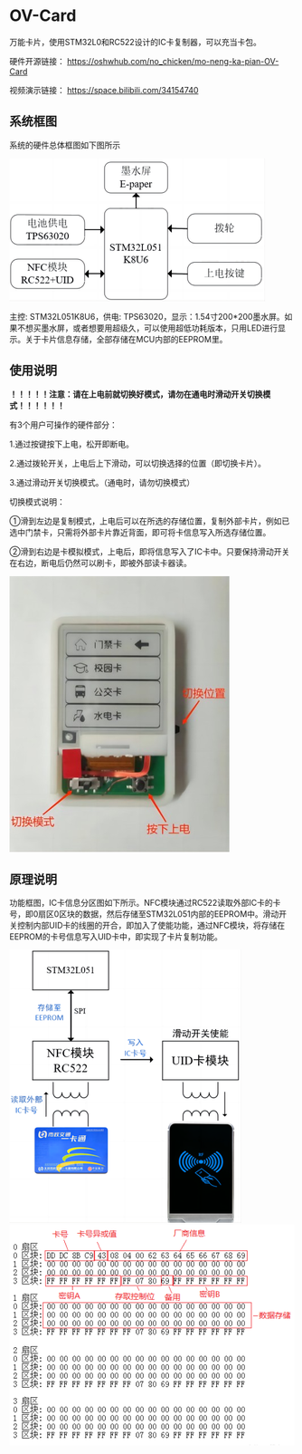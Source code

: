 # OV-Card

万能卡片，使用STM32L0和RC522设计的IC卡复制器，可以充当卡包。

硬件开源链接：
https://oshwhub.com/no_chicken/mo-neng-ka-pian-OV-Card

视频演示链接：
https://space.bilibili.com/34154740



## 系统框图

系统的硬件总体框图如下图所示

<img src=".\images\系统框图.png" alt="系统框图" style="zoom:100%;" style="float:center" />

主控: STM32L051K8U6，供电: TPS63020，显示：1.54寸200*200墨水屏。如果不想买墨水屏，或者想要用超级久，可以使用超低功耗版本，只用LED进行显示。关于卡片信息存储，全部存储在MCU内部的EEPROM里。



## 使用说明

**！！！！！注意：请在上电前就切换好模式，请勿在通电时滑动开关切换模式！！！！！！**

 有3个用户可操作的硬件部分：

1.通过按键按下上电，松开即断电。

2.通过拨轮开关，上电后上下滑动，可以切换选择的位置（即切换卡片）。

3.通过滑动开关切换模式。（通电时，请勿切换模式）

切换模式说明：

①滑到左边是复制模式，上电后可以在所选的存储位置，复制外部卡片，例如已选中门禁卡，只需将外部卡片靠近背面，即可将卡信息写入所选存储位置。

②滑到右边是卡模拟模式，上电后，即将信息写入了IC卡中。只要保持滑动开关在右边，断电后仍然可以刷卡，即被外部读卡器读。

<img src=".\images\操作图.jpg" alt="操作图" style="zoom:100%;" style="float:center" />

## 原理说明

功能框图，IC卡信息分区图如下所示。NFC模块通过RC522读取外部IC卡的卡号，即0扇区0区块的数据，然后存储至STM32L051内部的EEPROM中。滑动开关控制内部UID卡的线圈的开合，即加入了使能功能，通过NFC模块，将存储在EEPROM的卡号信息写入UID卡中，即实现了卡片复制功能。

<img src=".\images\功能框图.png" alt="功能框图" style="zoom:100%;" style="float:center" />

<img src=".\images\IC卡扇区.png" alt="IC卡扇区" style="zoom:100%;" style="float:center" />

